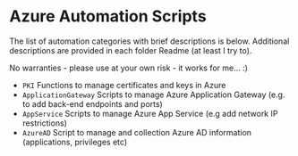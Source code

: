 # Azure Automation Scripts

The list of automation categories with brief descriptions is below. Additional descriptions are provided in each folder Readme (at least I try to).

No warranties - please use at your own risk - it works for me... :)

- ```PKI``` Functions to manage certificates and keys in Azure 
- ```ApplicationGateway``` Scripts to manage Azure Application Gateway (e.g. to add back-end endpoints and ports)
- ```AppService``` Scripts to manage Azure App Service (e.g add network IP restrictions)
- ```AzureAD``` Script to manage and collection Azure AD information (applications, privileges etc)

 
